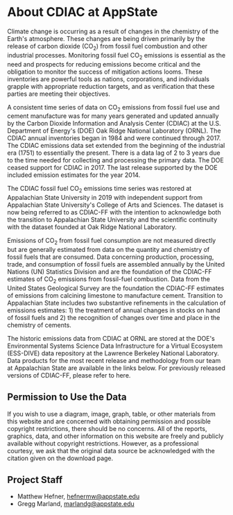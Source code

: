 # About CDIAC at AppState

Climate change is occurring as a result of changes in the chemistry of the Earth's atmosphere. These changes are being driven primarily by the release of carbon dioxide ($\mathrm{CO}_2$) from fossil fuel combustion and other industrial processes. Monitoring fossil fuel $\mathrm{CO}_2$ emissions is essential as the need and prospects for reducing emissions become critical and the obligation to monitor the success of mitigation actions looms. These inventories are powerful tools as nations, corporations, and individuals grapple with appropriate reduction targets, and as verification that these parties are meeting their objectives.

A consistent time series of data on $\mathrm{CO}_2$ emissions from fossil fuel use and cement manufacture was for many years generated and updated annually by the Carbon Dioxide Information and Analysis Center (CDIAC) at the U.S. Department of Energy's (DOE) Oak Ridge National Laboratory (ORNL). The CDIAC annual inventories began in 1984 and were continued through 2017. The CDIAC emissions data set extended from the beginning of the industrial era (1751) to essentially the present.  There is a data lag of 2 to 3 years due to the time needed for collecting and processing the primary data. The DOE ceased support for CDIAC in 2017. The last release supported by the DOE included emission estimates for the year 2014. 

The CDIAC fossil fuel $\mathrm{CO}_2$ emissions time series was restored at Appalachian State University in 2019 with independent support from Appalachian State University's College of Arts and Sciences. The dataset is now being referred to as CDIAC-FF with the intention to acknowledge both the transition to Appalachian State University and the scientific continuity with the dataset founded at Oak Ridge National Laboratory.  

Emissions of $\mathrm{CO}_2$ from fossil fuel consumption are not measured directly but are generally estimated from data on the quantity and chemistry of fossil fuels that are consumed. Data concerning production, processing, trade, and consumption of fossil fuels are assembled annually by the United Nations (UN) Statistics Division and are the foundation of the CDIAC-FF estimates of $\mathrm{CO}_2$ emissions from fossil-fuel combustion.  Data from the United States Geological Survey are the foundation the CDIAC-FF estimates of emissions from calcining limestone to manufacture cement.  Transition to Appalachian State includes two substantive refinements in the calculation of emissions estimates:  1) the treatment of annual changes in stocks on hand of fossil fuels and 2) the recognition of changes over time and place in the chemistry of cements. 

The historic emissions data from CDIAC at ORNL are stored at the DOE's Environmental Systems Science Data Infrastructure for a Virtual Ecosystem (ESS-DIVE) data repository at the Lawrence Berkeley National Laboratory.  Data products for the most recent release and methodology from our team at Appalachian State are available in the links below. For previously released versions of CDIAC-FF, please refer to here.

## Permission to Use the Data

If you wish to use a diagram, image, graph, table, or other materials from this website and are concerned with obtaining permission and possible copyright restrictions, there should be no concerns. All of the reports, graphics, data, and other information on this website are freely and publicly available without copyright restrictions. However, as a professional courtesy, we ask that the original data source be acknowledged with the citation given on the download page.

## Project Staff

- Matthew Hefner, hefnermw@appstate.edu
- Gregg Marland, marlandg@appstate.edu